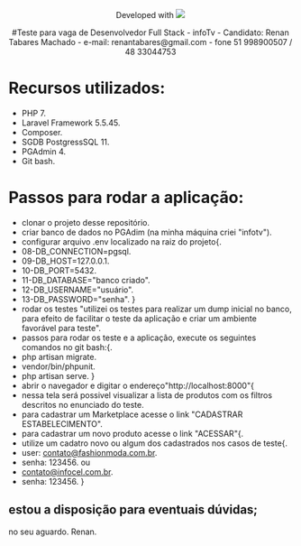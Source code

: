 <p align="center">Developed with <img src="https://laravel.com/assets/img/components/logo-laravel.svg"></p>

<p align="center">
#Teste para vaga de Desenvolvedor Full Stack - infoTv
 - Candidato: Renan Tabares Machado
 - e-mail: renantabares@gmail.com
 - fone 51 998900507 / 48 33044753
</p>

# Recursos utilizados:


- PHP 7.
- Laravel Framework 5.5.45.
- Composer.
- SGDB PostgressSQL 11.
- PGAdmin 4.
- Git bash.

# Passos para rodar a aplicação:

- clonar o projeto desse repositório.
- criar banco de dados no PGAdim (na minha máquina criei "infotv").
- configurar arquivo .env localizado na raiz do projeto{.
- 08-DB_CONNECTION=pgsql.
- 09-DB_HOST=127.0.0.1.
- 10-DB_PORT=5432.
- 11-DB_DATABASE="banco criado".
- 12-DB_USERNAME="usuário".
- 13-DB_PASSWORD="senha".
} 
- rodar os testes "utilizei os testes para realizar um dump inicial no banco, para efeito de facilitar o teste da aplicação e criar um ambiente favorável para teste". 
- passos para rodar os teste e a aplicação, execute os seguintes comandos no git bash:{.
- php artisan migrate.
- vendor/bin/phpunit.
- php artisan serve.
}
- abrir o navegador e digitar o endereço"http://localhost:8000"{
- nessa tela será possivel visualizar a lista de produtos com os filtros descritos no enunciado do teste.
- para cadastrar um Marketplace acesse o link  "CADASTRAR ESTABELECIMENTO".
- para cadastrar um novo produto acesse o link "ACESSAR"{.
- utilize um cadatro novo ou algum dos cadastrados nos casos de teste{.
- user: contato@fashionmoda.com.br.
- senha: 123456.
ou
- contato@infocel.com.br.
- senha: 123456.
}

## estou a disposição para eventuais dúvidas;
no seu aguardo.
Renan.
